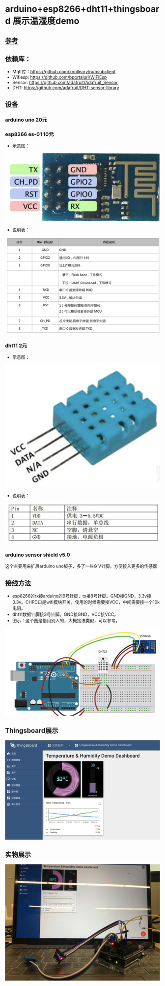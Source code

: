 # arduino+esp8266+dht11+thingsboard 展示温湿度demo

## [参考](https://create.arduino.cc/projecthub/thingsboard/temperature-dashboard-using-arduino-uno-esp8266-and-mqtt-5e26eb)

## 依赖库：

- Mqtt库：https://github.com/knolleary/pubsubclient
- Wifiesp: https://github.com/bportaluri/WiFiEsp
- Sensor: https://github.com/adafruit/Adafruit_Sensor
- DHT: https://github.com/adafruit/DHT-sensor-library

## 设备

### arduino uno 20元

### esp8266 es-01 10元

- 示意图：

![image](img/esp01s-2.png)

- 说明表：

![image](img/esp01s-1.png)

### dht11 2元

- 示意图：

![image](img/dht11-2.png)

- 说明表：

![image](img/dht11-1.png)

### arduino sensor shield v5.0

这个主要用来扩展arduino uno板子，多了一些G V针脚，方便接入更多的传感器


## 接线方法

- esp8266的rx接arduino的9号针脚，tx接8号针脚。GND接GND，3.3v接3.3v。CHPD口是wifi模块开关，使用的时候需要接VCC，中间需要接一个10k电阻。
- dht11数据针脚接3号针脚。GND接GND，VCC接VCC。
- 图示：这个图是借用别人的，大概接法类似，可以参考。

![image](img/line.png)

## Thingsboard展示

![image](img/res.png)

## 实物展示

![image](img/fact.jpg)
